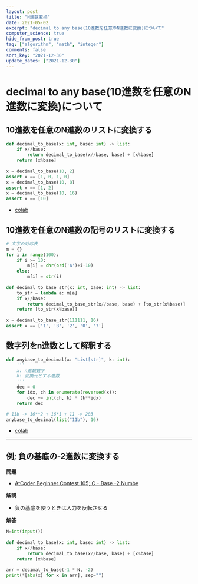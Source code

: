 ```yaml
---
layout: post
title: "N進数変換"
date: 2021-05-02
excerpt: "decimal to any base(10進数を任意のN進数に変換)について"
computer_science: true
hide_from_post: true
tag: ["algorithm", "math", "integer"]
comments: false
sort_key: "2021-12-30"
update_dates: ["2021-12-30"]
---
```


# decimal to any base(10進数を任意のN進数に変換)について

## 10進数を任意のN進数のリストに変換する

```python
def decimal_to_base(x: int, base: int) -> list:
    if x//base:
        return decimal_to_base(x//base, base) + [x%base]
    return [x%base]
 
x = decimal_to_base(10, 2)
assert x == [1, 0, 1, 0]
x = decimal_to_base(10, 8)
assert x == [1, 2]
x = decimal_to_base(10, 16)
assert x == [10]
```
 - [colab](https://colab.research.google.com/drive/1tWmirKG0H-eb6ZgM2fZRvXj_bKz6fSuT?usp=sharing)

## 10進数を任意のN進数の記号のリストに変換する

```python
# 文字の対応表
m = {}
for i in range(100):
    if i >= 10:
        m[i] = chr(ord('A')+i-10)
    else:
        m[i] = str(i)
        
def decimal_to_base_str(x: int, base: int) -> list:
    to_str = lambda a: m[a]
    if x//base:
        return decimal_to_base_str(x//base, base) + [to_str(x%base)]
    return [to_str(x%base)]
 
x = decimal_to_base_str(111111, 16)
assert x == ['1', 'B', '2', '0', '7']
```

## 数字列をn進数として解釈する

```python
def anybase_to_decimal(x: "List[str]", k: int):
    '''
    x: n進数数字
    k: 変換元とする進数
    '''
    dec = 0
    for idx, ch in enumerate(reversed(x)):
        dec += int(ch, k) * (k**idx)
    return dec

# 11b -> 16**2 + 16*1 + 11 -> 283
anybase_to_decimal(list("11b"), 16)
```
 - [colab](https://colab.research.google.com/drive/1TNH7bTL1HRAF9_lgfOe1N0nAwDx1PQBX?usp=sharing)


--- 

## 例; 負の基底の-2進数に変換する

**問題**  
 - [AtCoder Beginner Contest 105; C - Base -2 Numbe](https://atcoder.jp/contests/abc105/tasks/abc105_c)

**解説**  
 - 負の基底を使うときは入力を反転させる

**解答**  

```python
N=int(input())
 
def decimal_to_base(x: int, base: int) -> list:
    if x//base:
        return decimal_to_base(x//base, base) + [x%base]
    return [x%base]
 
arr = decimal_to_base(-1 * N, -2)
print(*[abs(x) for x in arr], sep="")
```

